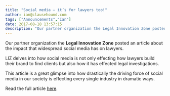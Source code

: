 ```yaml
---
title: "Social media – it’s for lawyers too!"
author: ian@clausehound.com
tags: ["Announcements","Ian"]
date: 2017-08-18 13:57:15
description: "Our partner organization the Legal Innovation Zone posted an article about the impact that widespread social meia has on lawyers."
---
```



Our partner organization the **Legal Innovation Zone** posted an article about the impact that widespread social media has on lawyers.

LIZ delves into how social media is not only effecting how lawyers build their brand to find clients but also how it has effected legal investigations.

This article is a great glimpse into how drastically the driving force of social media in our society is effecting every single industry in dramatic ways.

Read the full article [here](http://www.legalinnovationzone.ca/blog/social-media-its-for-lawyers-too/).
